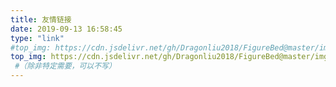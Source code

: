 ```yaml
---
title: 友情链接
date: 2019-09-13 16:58:45
type: "link"
#top_img: https://cdn.jsdelivr.net/gh/Dragonliu2018/FigureBed@master/img/BlogBGLink.jpg
top_img: https://cdn.jsdelivr.net/gh/Dragonliu2018/FigureBed@master/img/20200701171240.jpg!getwebp
 #（除非特定需要，可以不写）
---
```

